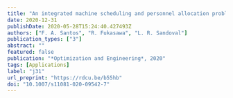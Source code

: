 ```yaml
---
title: "An integrated machine scheduling and personnel allocation problem for large-scale industrial facilities using a rolling horizon framework"
date: 2020-12-31
publishDate: 2020-05-28T15:24:40.427493Z
authors: ["F. A. Santos", "R. Fukasawa", "L. R. Sandoval"]
publication_types: ["3"]
abstract: ""
featured: false
publication: "*Optimization and Engineering*, 2020" 
tags: [Applications]
label: "j31"
url_preprint: "https://rdcu.be/b55hb"
doi: "10.1007/s11081-020-09542-7"
---
```


